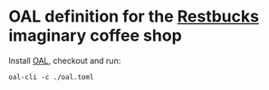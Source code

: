 # OAL definition for the [Restbucks](https://www.infoq.com/articles/webber-rest-workflow/) imaginary coffee shop

Install [OAL](https://www.oxlip-lang.org/doc/installation.html), checkout and run:
```
oal-cli -c ./oal.toml
```
